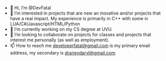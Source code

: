 - 👋 Hi, I’m @DevFatal
- 👀 I’m interested in projects that are new an inovative and/or projects that have a real impact. 
My experience is primarily in C++ with some in LUA/C#/Javascript/HTML/Python
- 🌱 I’m currently working on my CS degree at UVU.
- 💞️ I’m looking to collaborate on projects for classes and projects that interest me personally (as well as employment).
- 📫 How to reach me developerfatal@gmail.com is my primary email address, my secondary is draneydaryl@gmail.com

<!---
DevFatal/DevFatal is a ✨ special ✨ repository because its `README.md` (this file) appears on your GitHub profile.
You can click the Preview link to take a look at your changes.
--->
